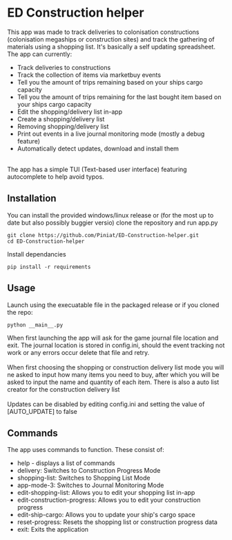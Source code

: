 # ED Construction helper
This app was made to track deliveries to colonisation constructions (colonisation megaships or construction sites) and track the gathering of materials using a shopping list. It's basically a self updating spreadsheet.<br>
The app can currently:<br>
<ul>
  <li>Track deliveries to constructions</li>
  <li>Track the collection of items via marketbuy events</li>
  <li>Tell you the amount of trips remaining based on your ships cargo capacity</li>
  <li>Tell you the amount of trips remaining for the last bought item based on your ships cargo capacity</li>
  <li>Edit the shopping/delivery list in-app</li>
  <li>Create a shopping/delivery list</li>
  <li>Removing shopping/delivery list</li>
  <li>Print out events in a live journal monitoring mode (mostly a debug feature)</li>
  <li>Automatically detect updates, download and install them</li>
</ul>
<br>
The app has a simple TUI (Text-based user interface) featuring autocomplete to help avoid typos.<br>

## Installation
You can install the provided windows/linux release or (for the most up to date but also possibly buggier versio) clone the repository and run app.py<br>
```
git clone https://github.com/Piniat/ED-Construction-helper.git
cd ED-Construction-helper
```
Install dependancies
```
pip install -r requirements
```
## Usage
Launch using the execuatable file in the packaged release or if you cloned the repo:
```
python __main__.py
```
When first launching the app will ask for the game journal file location and exit. The journal location is stored in config.ini, should the event tracking not work or any errors occur delete that file and retry.
<br>
<br>
When first choosing the shopping or construction delivery list mode you will ne asked to input how many items you need to buy, after which you will be asked to input the name and quantity of each item. There is also a auto list creator for the construction delivery list
<br>
<br>
Updates can be disabled by editing config.ini and setting the value of [AUTO_UPDATE] to false
## Commands
The app uses commands to function. These consist of:
<ul>
  <li>help - displays a list of commands</li>
  <li>delivery: Switches to Construction Progress Mode</li>
  <li>shopping-list: Switches to Shopping List Mode</li>
  <li>app-mode-3: Switches to Journal Monitoring Mode</li>
  <li>edit-shopping-list: Allows you to edit your shopping list in-app</li>
  <li>edit-construction-progress: Allows you to edit your construction progress</li>
  <li>edit-ship-cargo: Allows you to update your ship's cargo space</li>
  <li>reset-progress: Resets the shopping list or construction progress data</li>
  <li>exit: Exits the application</li>
</ul>
